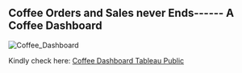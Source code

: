  ## Coffee Orders and Sales never Ends------ A Coffee Dashboard 

![Coffee_Dashboard](https://github.com/user-attachments/assets/1810a192-a3fe-4184-a2bd-0953d11553b6)

Kindly check here: [Coffee Dashboard Tableau Public](https://public.tableau.com/app/profile/ashritha.gugire6328/viz/Simple_Coffee_Sales_Analytics/CoffeeDashboard) 
